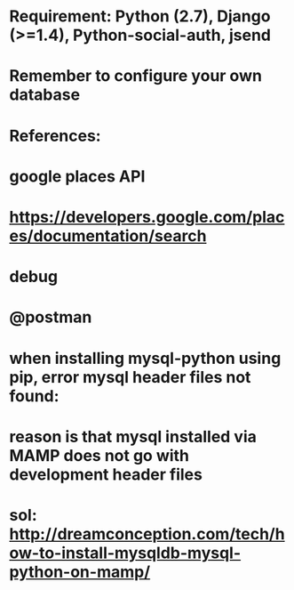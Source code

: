 # Requirement:     Python (2.7), Django (>=1.4), Python-social-auth, jsend
# Remember to configure your own database





# References:

# google places API
# https://developers.google.com/places/documentation/search
# debug
# @postman

# when installing mysql-python using pip, error mysql header files not found:
# reason is that mysql installed via MAMP does not go with development header files
# sol: http://dreamconception.com/tech/how-to-install-mysqldb-mysql-python-on-mamp/